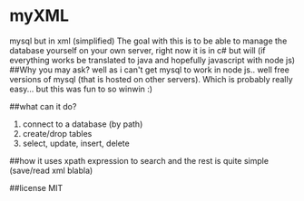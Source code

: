 # myXML
mysql but in xml (simplified)
The goal with this is to be able to manage the database yourself on your own server, right now it is in c# but will (if everything works be translated to java and hopefully javascript with node js)
##Why you may ask?
well as i can't get mysql to work in node js.. well free versions of mysql (that is hosted on other servers).
Which is probably really easy... but this was fun to so winwin :)

##what can it do?
1. connect to a database (by path)
2. create/drop tables
3. select, update, insert, delete

##how
it uses xpath expression to search and the rest is quite simple (save/read xml blabla)

##license
MIT
